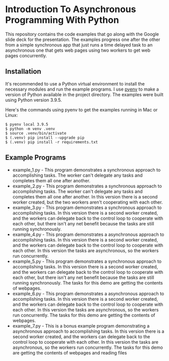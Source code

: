 # Introduction To Asynchronous Programming With Python

This repository contains the code examples that go along with the
Google slide deck for the presentation. The examples progress one after
the other from a simple synchronous app that just runs a time delayed
task to an asynchronous one that gets web pages using two workers
to get web pages concurrently.

## Installation

It's recommended to use a Python virtual environment to install the 
necessary modules and run the example programs. I use [pyenv](https://github.com/pyenv/pyenv) to make a version of Python available in the project directory. The examples were built using Python version 3.9.5.

Here's the commands using pyenv to get the examples running in Mac or Linux:

```console
$ pyenv local 3.9.5
$ python -m venv .venv
$ source .venv/bin/activate
$ (.venv) pip install --upgrade pip
$ (.venv) pip install -r requirements.txt
```

## Example Programs

* example_1.py - This program demonstrates a synchronous approach 
to accomplishing tasks. The worker can't delegate
any tasks and completes them all one after another.
* example_2.py - This program demonstrates a synchronous approach 
to accomplishing tasks. The worker can't delegate
any tasks and completes them all one after another.
In this version there is a second worker created,
but the two workers aren't cooperating with each
other.
* example_3.py - This program demonstrates a synchronous approach 
to accomplishing tasks. In this version there is a 
second worker created, and the workers can delegate 
back to the control loop to cooperate with each other,
but there isn't any net benefit because the tasks
are still running synchronously.
* example_4.py - This program demonstrates a asynchronous approach 
to accomplishing tasks. In this version there is a 
second worker created, and the workers can delegate 
back to the control loop to cooperate with each other.
In this version the tasks are asynchronous, so the
workers run concurrently.
* example_5.py - This program demonstrates a synchronous approach 
to accomplishing tasks. In this version there is a 
second worker created, and the workers can delegate 
back to the control loop to cooperate with each other,
but there isn't any net benefit because the tasks
are still running synchronously. The tasks for this demo are getting the contents of webpages.
* example_6.py - This program demonstrates a asynchronous approach 
to accomplishing tasks. In this version there is a 
second worker created, and the workers can delegate 
back to the control loop to cooperate with each other.
In this version the tasks are asynchronous, so the
workers run concurrently. The tasks for this demo are getting the contents of webpages.
* example_7.py - This is a bonus example program demonstrating a asynchronous approach to accomplishing tasks. In this version there is a second worker created, and the workers can delegate 
back to the control loop to cooperate with each other.
In this version the tasks are asynchronous, so the
workers run concurrently. The tasks for this demo are getting the contents of webpages and reading files
